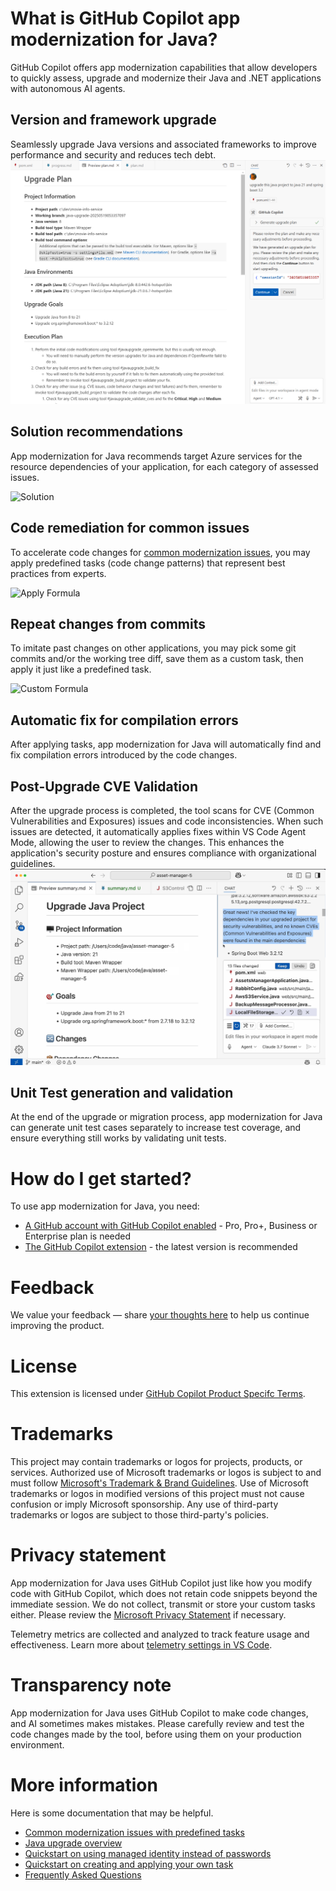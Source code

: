 # What is GitHub Copilot app modernization for Java?

GitHub Copilot offers app modernization capabilities that allow developers to quickly assess, upgrade and modernize their Java and .NET applications with autonomous AI agents.

## Version and framework upgrade
Seamlessly upgrade Java versions and associated frameworks to improve performance and security and reduces tech debt.
![plan](plan.png)

## Solution recommendations

App modernization for Java recommends target Azure services for the resource dependencies of your application, for each category of assessed issues.

![Solution](https://aka.ms/appmod-java-migration-extension-solution-image)

## Code remediation for common issues

To accelerate code changes for [common modernization issues](https://aka.ms/migrate-github-copilot-app-modernization-for-java-predefined-formula), you may apply predefined tasks (code change patterns) that represent best practices from experts.

![Apply Formula](https://aka.ms/appmod-java-migration-extension-apply-formula-image)

## Repeat changes from commits

To imitate past changes on other applications, you may pick some git commits and/or the working tree diff, save them as a custom task, then apply it just like a predefined task.

![Custom Formula](https://aka.ms/appmod-java-migration-extension-custom-formula-image)

## Automatic fix for compilation errors

After applying tasks, app modernization for Java will automatically find and fix compilation errors introduced by the code changes.

## Post-Upgrade CVE Validation
After the upgrade process is completed, the tool scans for CVE (Common Vulnerabilities and Exposures) issues and code inconsistencies. When such issues are detected, it automatically applies fixes within VS Code Agent Mode, allowing the user to review the changes. This enhances the application's security posture and ensures compliance with organizational guidelines.
![CVE](cve.png)

## Unit Test generation and validation 
At the end of the upgrade or migration process, app modernization for Java can generate unit test cases separately to increase test coverage, and ensure everything still works by validating unit tests.

# How do I get started?

To use app modernization for Java, you need:
* [A GitHub account with GitHub Copilot enabled](https://github.com/features/copilot) - Pro, Pro+, Business or Enterprise plan is needed
* [The GitHub Copilot extension](https://code.visualstudio.com/docs/copilot/overview) - the latest version is recommended

# Feedback

We value your feedback — share [your thoughts here](https://aka.ms/AM4JFeedback) to help us continue improving the product.

# License

This extension is licensed under [GitHub Copilot Product Specifc Terms](https://github.com/customer-terms/github-copilot-product-specific-terms).

# Trademarks

This project may contain trademarks or logos for projects, products, or services. Authorized use of Microsoft trademarks or logos is subject to and must follow [Microsoft's Trademark & Brand Guidelines](https://www.microsoft.com/legal/intellectualproperty/trademarks/usage/general). Use of Microsoft trademarks or logos in modified versions of this project must not cause confusion or imply Microsoft sponsorship. Any use of third-party trademarks or logos are subject to those third-party's policies.

# Privacy statement

App modernization for Java uses GitHub Copilot just like how you modify code with GitHub Copilot, which does not retain code snippets beyond the immediate session. We do not collect, transmit or store your custom tasks either. Please review the [Microsoft Privacy Statement](https://go.microsoft.com/fwlink/?LinkId=521839) if necessary.

Telemetry metrics are collected and analyzed to track feature usage and effectiveness. Learn more about [telemetry settings in VS Code](https://code.visualstudio.com/docs/configure/telemetry).

# Transparency note

App modernization for Java uses GitHub Copilot to make code changes, and AI sometimes makes mistakes. Please carefully review and test the code changes made by the tool, before using them on your production environment.

# More information

Here is some documentation that may be helpful.
* [Common modernization issues with predefined tasks](https://aka.ms/migrate-github-copilot-app-modernization-for-java-predefined-formula)
* [Java upgrade overview](https://aka.ms/java-upgrade-docs)
* [Quickstart on using managed identity instead of passwords](https://aka.ms/migrate-github-copilot-app-modernization-for-java-quickstart-assess-migrate)
* [Quickstart on creating and applying your own task](https://aka.ms/migrate-github-copilot-app-modernization-for-java-quickstart-create-and-apply-your-own-formula)
* [Frequently Asked Questions](https://aka.ms/migrate-github-copilot-app-modernization-for-java-faq)
